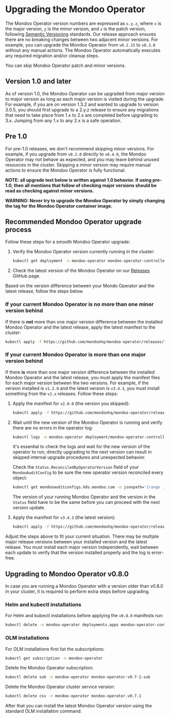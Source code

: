 # Upgrading the Mondoo Operator
The Mondoo Operator version numbers are expressed as `x.y.z`, where `x` is the major version, `y` is the minor version, and `z` is the patch version, following [Semantic Versioning](https://semver.org/) standards. Our release approach ensures there are no breaking changes between two adjacent minor versions. For example, you can upgrade the Mondoo Operator from `v0.2.15` to `v0.3.0` without any manual actions. The Mondoo Operator automatically executes any required migration and/or cleanup steps.

You can skip Mondoo Operator patch and minor versions.

## Version 1.0 and later
As of version 1.0, the Mondoo Operator can be upgraded from major version to major version as long as each major version is visited during the upgrade. For example, if you are on version 1.3.2 and wanted to upgrade to version 3.0.5, you should first upgrade to a 2.y.z release to ensure any migrations that need to take place from 1.x to 2.x are completed before upgrading to 3.x. Jumping from any 1.x to any 2.x is a safe operation.

## Pre 1.0
For pre-1.0 releases, we don't recommend skipping minor versions. For example, if you upgrade from `v0.2.0` directly to `v0.4.0`, the Mondoo Operator may not behave as expected, and you may leave behind unused resources in the cluster. Skipping a minor version may require manual actions to ensure the Mondoo Operator is fully functional.

**NOTE: all upgrade text below is written against 1.0 behavior. If using pre-1.0, then all mentions that follow of checking major versions should be read as checking against minor versions.**

**WARNING: Never try to upgrade the Mondoo Operator by simply changing the tag for the Mondoo Operator container image.**

## Recommended Mondoo Operator upgrade process
Follow these steps for a smooth Mondoo Operator upgrade:
1. Verify the Mondoo Operator version currently running in the cluster:
    ```bash
    kubectl get deployment -n mondoo-operator mondoo-operator-controller-manager -o jsonpath='{.spec.template.spec.containers[0].image}'
    ```
2. Check the latest version of the Mondoo Operator on our [Releases](https://github.com/mondoohq/mondoo-operator/releases/latest) GitHub page.

Based on the version difference between your Mondo Operator and the latest release, follow the steps below.

### If your current Mondoo Operator is no more than one minor version behind  
If there is **not** more than one major version difference between the installed Mondoo Operator and the latest release, apply the latest manifest to the cluster:
```bash
kubectl apply -f https://github.com/mondoohq/mondoo-operator/releases/latest/download/mondoo-operator-manifests.yaml
```

### If your current Mondoo Operator is more than one major version behind
If there **is** more than one major version difference between the installed Mondoo Operator and the latest release, you must apply the manifest files for each major version between the two versions. For example, if the version installed is `v1.2.0` and the latest version is `v3.4.3`, you must install something from the `v2.x` releases. Follow these steps:

1. Apply the manifest for `v2.0.0` (the version you skipped):
    ```bash
    kubectl apply -f https://github.com/mondoohq/mondoo-operator/releases/v2.0.0/download/mondoo-operator-manifests.yaml
    ```
2. Wait until the new version of the Mondoo Operator is running and verify there are no errors in the operator log:
    ```bash
    kubectl logs -n mondoo-operator deployment/mondoo-operator-controller-manager
    ```
    It's essential to check the logs and wait for the new version of the operator to run; directly upgrading to the next version can result in skipped internal upgrade procedures and unexpected behavior.

    Check the `Status.ReconciledByOperatorVersion` field of your `MondooAuditConfig` to be sure the new operator version reconciled every object:
    ```bash
    kubectl get mondooauditconfigs.k8s.mondoo.com -o jsonpath='{range .items[*]}{.status.reconciledByOperatorVersion}{"\n"}{end}' -A | uniq
    ```
    The version of your running Mondoo Operator and the version in the `Status` field have to be the same before you can proceed with the next version update.

3. Apply the manifest for `v3.4.3` (the latest version):
    ```bash
    kubectl apply -f https://github.com/mondoohq/mondoo-operator/releases/latest/download/mondoo-operator-manifests.yaml
    ```
Adjust the steps above to fit your current situation. There may be multiple major release versions between your installed version and the latest release. You must install each major version independently, wait between each update to verify that the version installed properly and the log is error-free.

## Upgrading to Mondoo Operator v0.8.0
In case you are running a Mondoo Operator with a version older than v0.8.0 in your cluster, it is required to perform extra steps before upgrading.

### Helm and kubectl installations
For Helm and kubectl installations before applying the `v0.8.0` manifests run:
```bash
kubectl delete -n mondoo-operator deployments.apps mondoo-operator-controller-manager
```

### OLM installations
For OLM installations first list the subscriptions:
```bash
kubectl get subscription -n mondoo-operator
```

Delete the Mondoo Operator subscription:
```bash
kubectl delete sub -n mondoo-operator mondoo-operator-v0-7-1-sub  
```

Delete the Mondoo Operator cluster service version:
```bash
kubectl delete csv -n mondoo-operator mondoo-operator.v0.7.1
```

After that you can install the latest Mondoo Operator version using the standard OLM installation command.
